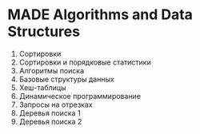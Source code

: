 # MADE Algorithms and Data Structures

1. Сортировки
2. Сортировки и порядковые статистики
3. Алгоритмы поиска
4. Базовые структуры данных
5. Хеш-таблицы
6. Динамическое программирование
7. Запросы на отрезках
8. Деревья поиска 1
9. Деревья поиска 2
